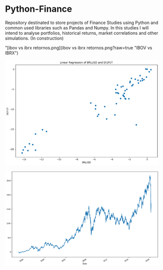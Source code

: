 # Python-Finance
Repository destinated to store projects of Finance Studies using Python and common used libraries such as Pandas and Numpy. In this studies I will intend to analyse portfolios, historical returns, market correlations and other simulations. (In construction)

"[ibov vs ibrx retornos.png](ibov vs ibrx retornos.png?raw=true "IBOV vs IBRX")

![BRLUSD.DI1FUT](BRLUSD.DI1FUT.png?raw=true "BRLUSD.DI1FUT")

![BVSP](BVSP.png?raw=true "BVSP")

